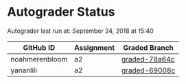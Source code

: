 # Autograder Status
Autograder last run at: September 24, 2018 at 15:40

| GitHub ID | Assignment | Graded Branch |
|-----------|------------|---------------|
| noahmerenbloom | a2 | [graded-78a64c](https://github.com/Fall2018COMP401-001/a2-noahmerenbloom/tree/graded-78a64c) | 
| yananlili | a2 | [graded-69008c](https://github.com/Fall2018COMP401-001/a2-yananlili/tree/graded-69008c) | 
